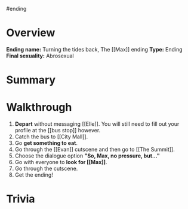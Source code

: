#ending

# Overview
**Ending name:** Turning the tides back, The [[Max]] ending
**Type:** Ending
**Final sexuality:** Abrosexual



# Summary


# Walkthrough
1. **Depart** without messaging [[Elle]]. You will still need to fill out your profile at the [[bus stop]] however.
2. Catch the bus to [[City Mall]].
3. Go **get something to eat**.
4. Go through the [[Evan]] cutscene and then go to [[The Summit]].
5. Choose the dialogue option **"So, Max, no pressure, but..."**
6. Go with everyone to **look for [[Max]]**.
7. Go through the cutscene.
8. Get the ending!

# Trivia